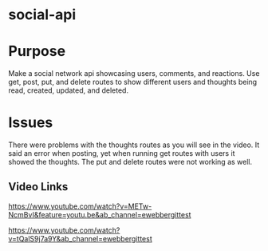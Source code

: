 # social-api

# Purpose
Make a social network api showcasing users, comments, and reactions. Use get, post, put, and delete routes to show different users and thoughts being read, created, updated, and deleted.

# Issues
There were problems with the thoughts routes as you will see in the video. It said an error when posting, yet when running get routes with users it showed the thoughts. The put and delete routes were not working as well.

## Video Links
https://www.youtube.com/watch?v=METw-NcmBvI&feature=youtu.be&ab_channel=ewebbergittest

https://www.youtube.com/watch?v=tQalS9j7a9Y&ab_channel=ewebbergittest

